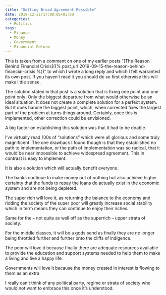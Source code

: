 ```yaml
---
title: "Getting Broad Agreement Possible"
date: 2019-12-21T17:08:05+01:00
categories:
  - Politics
tags:
  - Finance
  - Money
  - Government
  - Financial Reform
---
```

This is taken from a comment on one of my earlier posts "[The Reason Behind Financial Crisis]({% post_url 2019-09-15-the-reason-behind-financial-crisis %})" to which I wrote a long reply and which I felt warranted its own post. If you haven’t read it you should do so first otherwise this will make little sense.

The solution stated in that post is a solution that is fixing one point and one point only: Only the biggest departure from what would otherwise be an ideal situation. It does not create a complete solution for a perfect system. But it does handle the biggest point, which, when corrected fixes the largest part of the problem at turns things around. Certainly, once this is implemented, other correction could be envisioned.

A big factor on establishing this solution was that it had to be doable.

I’ve virtually read 100s of “solutions” which were all glorious and some truly magnificent. The one drawback I found though is that they established no path to implementation, or the path of implementation was so radical, that it would be near impossible to achieve widespread agreement. This in contrast is easy to implement.

It is also a solution which will actually benefit everyone.

The banks continue to make money out of nothing but also achieve higher certainty that the funds to repay the loans do actually exist in the economic system and are not being depleted.

The super rich will love it, as returning the balance to the economy and ridding the society of the super poor will greatly increase social stability which in term means they can continue to enjoy their riches.

Same for the – not quite as well off as the superrich – upper strata of society.

For the middle classes, it will be a gods send as finally they are no longer being throttled further and further onto the cliffs of indigence.

The poor will love it because finally there are adequate resources available to provide the education and support systems needed to help them to make a living and live a happy life.

Governments will love it because the money created in interest is flowing to them as an extra.

I really can’t think of any political party, regime or strata of society who would not want to embrace this once it’s understood.
